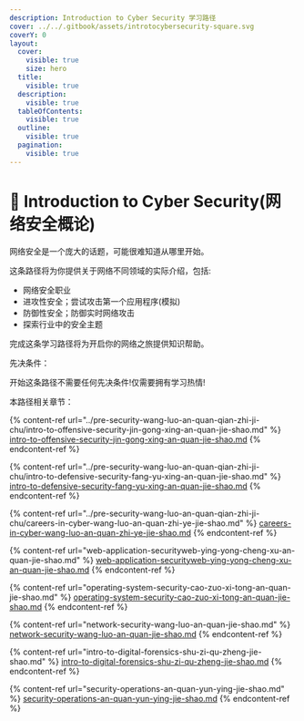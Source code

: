 ```yaml
---
description: Introduction to Cyber Security 学习路径
cover: ../../.gitbook/assets/introtocybersecurity-square.svg
coverY: 0
layout:
  cover:
    visible: true
    size: hero
  title:
    visible: true
  description:
    visible: true
  tableOfContents:
    visible: true
  outline:
    visible: true
  pagination:
    visible: true
---
```


# 🥳 Introduction to Cyber Security(网络安全概论)

网络安全是一个庞大的话题，可能很难知道从哪里开始。

这条路径将为你提供关于网络不同领域的实际介绍，包括:

* 网络安全职业
* 进攻性安全；尝试攻击第一个应用程序(模拟)
* 防御性安全；防御实时网络攻击
* 探索行业中的安全主题

完成这条学习路径将为开启你的网络之旅提供知识帮助。

先决条件：

开始这条路径不需要任何先决条件!仅需要拥有学习热情!

本路径相关章节：

{% content-ref url="../pre-security-wang-luo-an-quan-qian-zhi-ji-chu/intro-to-offensive-security-jin-gong-xing-an-quan-jie-shao.md" %}
[intro-to-offensive-security-jin-gong-xing-an-quan-jie-shao.md](../pre-security-wang-luo-an-quan-qian-zhi-ji-chu/intro-to-offensive-security-jin-gong-xing-an-quan-jie-shao.md)
{% endcontent-ref %}

{% content-ref url="../pre-security-wang-luo-an-quan-qian-zhi-ji-chu/intro-to-defensive-security-fang-yu-xing-an-quan-jie-shao.md" %}
[intro-to-defensive-security-fang-yu-xing-an-quan-jie-shao.md](../pre-security-wang-luo-an-quan-qian-zhi-ji-chu/intro-to-defensive-security-fang-yu-xing-an-quan-jie-shao.md)
{% endcontent-ref %}

{% content-ref url="../pre-security-wang-luo-an-quan-qian-zhi-ji-chu/careers-in-cyber-wang-luo-an-quan-zhi-ye-jie-shao.md" %}
[careers-in-cyber-wang-luo-an-quan-zhi-ye-jie-shao.md](../pre-security-wang-luo-an-quan-qian-zhi-ji-chu/careers-in-cyber-wang-luo-an-quan-zhi-ye-jie-shao.md)
{% endcontent-ref %}

{% content-ref url="web-application-securityweb-ying-yong-cheng-xu-an-quan-jie-shao.md" %}
[web-application-securityweb-ying-yong-cheng-xu-an-quan-jie-shao.md](web-application-securityweb-ying-yong-cheng-xu-an-quan-jie-shao.md)
{% endcontent-ref %}

{% content-ref url="operating-system-security-cao-zuo-xi-tong-an-quan-jie-shao.md" %}
[operating-system-security-cao-zuo-xi-tong-an-quan-jie-shao.md](operating-system-security-cao-zuo-xi-tong-an-quan-jie-shao.md)
{% endcontent-ref %}

{% content-ref url="network-security-wang-luo-an-quan-jie-shao.md" %}
[network-security-wang-luo-an-quan-jie-shao.md](network-security-wang-luo-an-quan-jie-shao.md)
{% endcontent-ref %}

{% content-ref url="intro-to-digital-forensics-shu-zi-qu-zheng-jie-shao.md" %}
[intro-to-digital-forensics-shu-zi-qu-zheng-jie-shao.md](intro-to-digital-forensics-shu-zi-qu-zheng-jie-shao.md)
{% endcontent-ref %}

{% content-ref url="security-operations-an-quan-yun-ying-jie-shao.md" %}
[security-operations-an-quan-yun-ying-jie-shao.md](security-operations-an-quan-yun-ying-jie-shao.md)
{% endcontent-ref %}
